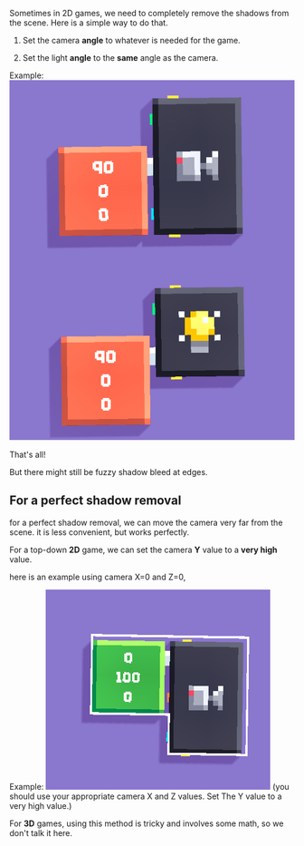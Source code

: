 Sometimes in 2D games, we need to completely remove the shadows from the scene. Here is a simple way to do that.

1. Set the camera **angle** to          whatever is needed for the       game.

2. Set the light **angle** to the    **same** angle as the camera.

Example:![Removing Shadows](uploads/Screenshot_20210524-175735~2.png)

That's all!

But there might still be fuzzy shadow bleed at edges.


## For a perfect shadow removal

for a perfect shadow removal, we can move the camera very far from the scene. it is less convenient, but works perfectly.

For a top-down **2D** game, we can set the camera **Y** value to a **very high** value.

here is an example using camera X=0 and Z=0, 

Example: ![Perfect 2D shadow removal](uploads/Screenshot_20210524-183819~2.png)
(you should use your appropriate camera X and Z values. Set The Y value to a very high value.)

For **3D** games, using this method is tricky and involves some math, so we don't talk it here.